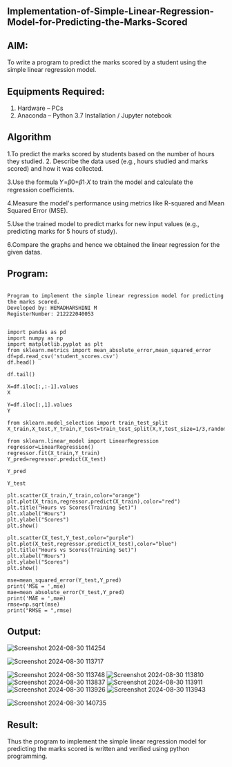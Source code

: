 ## Implementation-of-Simple-Linear-Regression-Model-for-Predicting-the-Marks-Scored

## AIM:
To write a program to predict the marks scored by a student using the simple linear regression model.

## Equipments Required:
1. Hardware – PCs
2. Anaconda – Python 3.7 Installation / Jupyter notebook

## Algorithm
1.To predict the marks scored by students based on the number of hours they studied.
2. Describe the data used (e.g., hours studied and marks scored) and how it was collected.

3.Use the formula 𝑌=𝛽0+𝛽1⋅𝑋 to train the model and calculate the regression coefficients.

4.Measure the model's performance using metrics like R-squared and Mean Squared Error (MSE).

5.Use the trained model to predict marks for new input values (e.g., predicting marks for 5 hours of study).

6.Compare the graphs and hence we obtained the linear regression for the given datas. 

## Program:
```

Program to implement the simple linear regression model for predicting the marks scored.
Developed by: HEMADHARSHINI M
RegisterNumber: 212222040053


import pandas as pd
import numpy as np
import matplotlib.pyplot as plt
from sklearn.metrics import mean_absolute_error,mean_squared_error
df=pd.read_csv('student_scores.csv')
df.head()

df.tail()

X=df.iloc[:,:-1].values
X

Y=df.iloc[:,1].values
Y

from sklearn.model_selection import train_test_split
X_train,X_test,Y_train,Y_test=train_test_split(X,Y,test_size=1/3,random_state=0)

from sklearn.linear_model import LinearRegression
regressor=LinearRegression()
regressor.fit(X_train,Y_train)
Y_pred=regressor.predict(X_test)
 
Y_pred

Y_test

plt.scatter(X_train,Y_train,color="orange")
plt.plot(X_train,regressor.predict(X_train),color="red")
plt.title("Hours vs Scores(Training Set)")
plt.xlabel("Hours")
plt.ylabel("Scores")
plt.show()

plt.scatter(X_test,Y_test,color="purple")
plt.plot(X_test,regressor.predict(X_test),color="blue")
plt.title("Hours vs Scores(Training Set)")
plt.xlabel("Hours")
plt.ylabel("Scores")
plt.show()

mse=mean_squared_error(Y_test,Y_pred)
print('MSE = ',mse)
mae=mean_absolute_error(Y_test,Y_pred)
print('MAE = ',mae)
rmse=np.sqrt(mse)
print("RMSE = ",rmse)

```

## Output:

![Screenshot 2024-08-30 114254](https://github.com/user-attachments/assets/ae333482-d5bf-4527-9182-2c8690b740f6)

![Screenshot 2024-08-30 113717](https://github.com/user-attachments/assets/170488a7-449a-4a4c-8cba-a33def2d2c5d)

![Screenshot 2024-08-30 113748](https://github.com/user-attachments/assets/a38c3460-17aa-4fb4-aad2-ab1349e61920)
![Screenshot 2024-08-30 113810](https://github.com/user-attachments/assets/58458612-339a-4251-a00c-7e0f56f596bb)
![Screenshot 2024-08-30 113837](https://github.com/user-attachments/assets/dbdba6c5-868c-4c4c-8a67-a5352ce03ac2)
![Screenshot 2024-08-30 113911](https://github.com/user-attachments/assets/702a67c3-3730-4f82-be06-35a2bb6de7b2)
![Screenshot 2024-08-30 113926](https://github.com/user-attachments/assets/2e450af3-e206-4b55-b7e4-ca87b65a9a68)
![Screenshot 2024-08-30 113943](https://github.com/user-attachments/assets/2c896797-52df-4b23-8780-47f25bd58f43)

![Screenshot 2024-08-30 140735](https://github.com/user-attachments/assets/1f07520b-d4c7-4681-a04c-d6133f20952e)



## Result:
Thus the program to implement the simple linear regression model for predicting the marks scored is written and verified using python programming.
